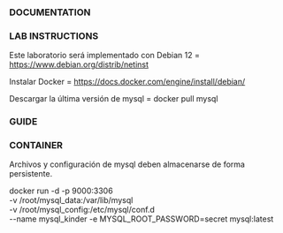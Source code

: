 ### DOCUMENTATION
### LAB INSTRUCTIONS

Este laboratorio será implementado con Debian 12 = https://www.debian.org/distrib/netinst

Instalar Docker = https://docs.docker.com/engine/install/debian/

Descargar la última versión de mysql = docker pull mysql

### GUIDE

### CONTAINER
Archivos y configuración de mysql deben almacenarse de forma persistente.

docker run -d -p 9000:3306 \
-v /root/mysql_data:/var/lib/mysql \
-v /root/mysql_config:/etc/mysql/conf.d \
--name mysql_kinder -e MYSQL_ROOT_PASSWORD=secret mysql:latest

